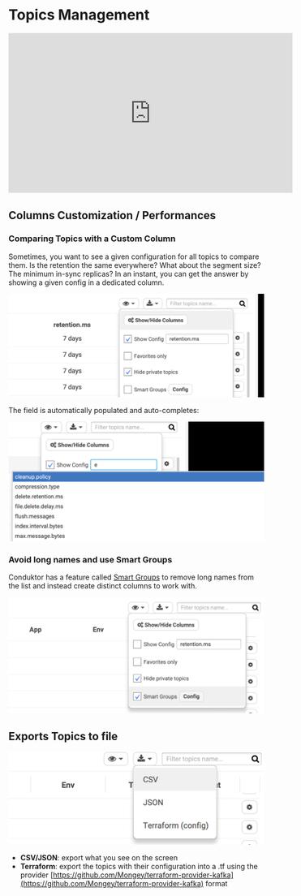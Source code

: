 # Topics Management

<iframe width="560" height="315" src="https://www.youtube.com/embed/upRjuUs67S4" title="YouTube video player" frameborder="0" allow="accelerometer; autoplay; clipboard-write; encrypted-media; gyroscope; picture-in-picture" allowfullscreen></iframe>

## Columns Customization / Performances

### Comparing Topics with a Custom Column

Sometimes, you want to see a given configuration for all topics to compare them. Is the retention the same everywhere? What about the segment size? The minimum in-sync replicas? In an instant, you can get the answer by showing a given config in a dedicated column.

![](../../assets/screenshot-2020-09-19-at-21.52.57.png)

The field is automatically populated and auto-completes:

![](../../assets/screenshot-2020-09-19-at-21.56.16.png)

### Avoid long names and use Smart Groups

Conduktor has a feature called [Smart Groups](./smart-groups) to remove long names from the list and instead create distinct columns to work with.

![](../../assets/screenshot-2020-09-19-at-21.49.07.png)

## Exports Topics to file

![](../../assets/screenshot-2020-09-19-at-21.48.41.png)

- **CSV/JSON**: export what you see on the screen
- **Terraform**: export the topics with their configuration into a .tf using the provider [https://github.com/Mongey/terraform-provider-kafka](https://github.com/Mongey/terraform-provider-kafka) format
